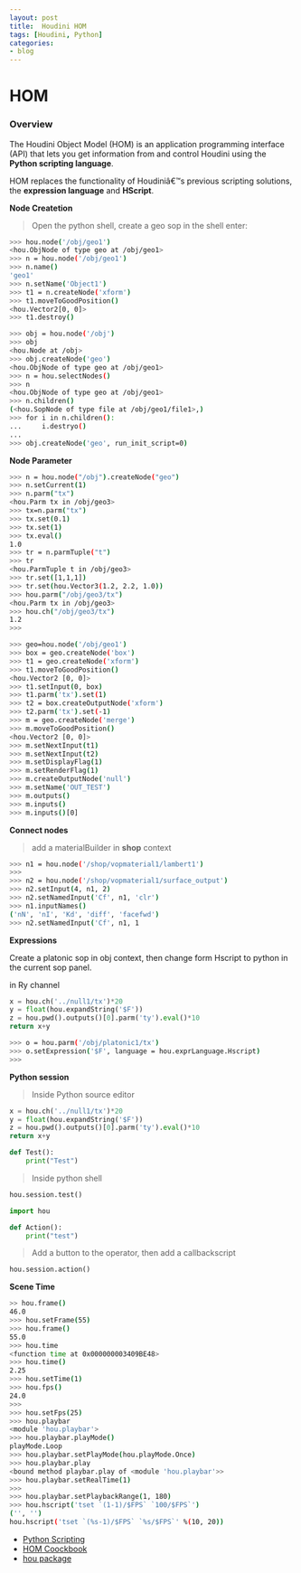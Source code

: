 ```yaml
---
layout: post
title:  Houdini HOM 
tags: [Houdini, Python]
categories:
- blog
---
```



# HOM

### **Overview**

The Houdini Object Model (HOM) is an application programming interface (API) that lets you get information from and control Houdini using the **Python scripting language**. 

HOM replaces the functionality of Houdiniâ€™s previous scripting solutions, the **expression language** and **HScript**.

**Node Createtion**

>Open the python shell, create a geo sop in the shell enter:
```sh
>>> hou.node('/obj/geo1')
<hou.ObjNode of type geo at /obj/geo1>
>>> n = hou.node('/obj/geo1')
>>> n.name() 
'geo1'
>>> n.setName('Object1')
>>> t1 = n.createNode('xform')
>>> t1.moveToGoodPosition()
<hou.Vector2[0, 0]>
>>> t1.destroy()
```
```sh
>>> obj = hou.node('/obj')
>>> obj 
<hou.Node at /obj>
>>> obj.createNode('geo')
<hou.ObjNode of type geo at /obj/geo1>
>>> n = hou.selectNodes() 
>>> n
<hou.ObjNode of type geo at /obj/geo1>
>>> n.children()
(<hou.SopNode of type file at /obj/geo1/file1>,)
>>> for i in n.children():
...     i.destryo()
...
>>> obj.createNode('geo', run_init_script=0)

```
**Node Parameter**
```sh
>>> n = hou.node("/obj").createNode("geo")
>>> n.setCurrent(1)
>>> n.parm("tx")
<hou.Parm tx in /obj/geo3>
>>> tx=n.parm("tx")
>>> tx.set(0.1)
>>> tx.set(1)
>>> tx.eval()
1.0
>>> tr = n.parmTuple("t")
>>> tr
<hou.ParmTuple t in /obj/geo3>
>>> tr.set([1,1,1])
>>> tr.set(hou.Vector3(1.2, 2.2, 1.0))
>>> hou.parm("/obj/geo3/tx")
<hou.Parm tx in /obj/geo3>
>>> hou.ch("/obj/geo3/tx")
1.2
>>> 
```

```sh
>>> geo=hou.node('/obj/geo1')
>>> box = geo.createNode('box')
>>> t1 = geo.createNode('xform')
>>> t1.moveToGoodPosition()
<hou.Vector2 [0, 0]>
>>> t1.setInput(0, box)
>>> t1.parm('tx').set(1)
>>> t2 = box.createOutputNode('xform')
>>> t2.parm('tx').set(-1)
>>> m = geo.createNode('merge')
>>> m.moveToGoodPosition()
<hou.Vector2 [0, 0]>
>>> m.setNextInput(t1)
>>> m.setNextInput(t2)
>>> m.setDisplayFlag(1)
>>> m.setRenderFlag(1)
>>> m.createOutputNode('null')
>>> m.setName('OUT_TEST')
>>> m.outputs()
>>> m.inputs()
>>> m.inputs()[0]
```

**Connect nodes**

>add a materialBuilder in **shop** context

```sh
>>> n1 = hou.node('/shop/vopmaterial1/lambert1')
>>> 
>>> n2 = hou.node('/shop/vopmaterial1/surface_output')
>>> n2.setInput(4, n1, 2)
>>> n2.setNamedInput('Cf', n1, 'clr')
>>> n1.inputNames()
('nN', 'nI', 'Kd', 'diff', 'facefwd')
>>> n2.setNamedInput('Cf', n1, 1
```
**Expressions**

Create a platonic sop in obj context, then change form Hscript to python in the current sop panel.

in Ry channel
```python
x = hou.ch('../null1/tx')*20
y = float(hou.expandString('$F'))
z = hou.pwd().outputs()[0].parm('ty').eval()*10
return x+y
```


```sh
>>> o = hou.parm('/obj/platonic1/tx')
>>> o.setExpression('$F', language = hou.exprLanguage.Hscript)
>>> 
```

**Python session**

>Inside Python source editor

```python
x = hou.ch('../null1/tx')*20
y = float(hou.expandString('$F'))
z = hou.pwd().outputs()[0].parm('ty').eval()*10
return x+y
````

```python
def Test():
    print("Test") 
```
>Inside python shell
```py
hou.session.test()
```

```python
import hou

def Action():
    print("test")
```
>Add a button to the operator, then add a callbackscript

```python
hou.session.action()
``` 
**Scene Time**

```sh
>> hou.frame()
46.0
>>> hou.setFrame(55)
>>> hou.frame()
55.0
>>> hou.time
<function time at 0x000000003409BE48>
>>> hou.time()
2.25
>>> hou.setTime(1)
>>> hou.fps()
24.0
>>> 
>>> hou.setFps(25)
>>> hou.playbar
<module 'hou.playbar'>
>>> hou.playbar.playMode()
playMode.Loop
>>> hou.playbar.setPlayMode(hou.playMode.Once)
>>> hou.playbar.play
<bound method playbar.play of <module 'hou.playbar'>>
>>> hou.playbar.setRealTime(1)
>>>
>>> hou.playbar.setPlaybackRange(1, 180) 
>>> hou.hscript('tset `(1-1)/$FPS` `100/$FPS`')
('', '')
hou.hscript('tset `(%s-1)/$FPS` `%s/$FPS`' %(10, 20))
```


- [Python Scripting](https://www.sidefx.com/docs/houdini/hom/index.html)
- [HOM Coockbook](https://www.sidefx.com/docs/houdini/hom/cb/index.html)
- [hou package](https://www.sidefx.com/docs/houdini/hom/hou/index.html)

